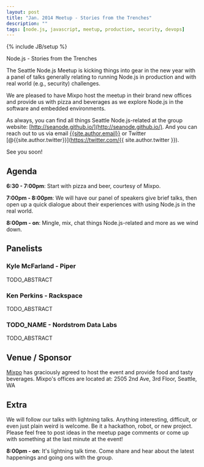 ```yaml
---
layout: post
title: "Jan. 2014 Meetup - Stories from the Trenches"
description: ""
tags: [node.js, javascript, meetup, production, security, devops]
---
```

{% include JB/setup %}

Node.js - Stories from the Trenches

The Seattle Node.js Meetup is kicking things into gear in the new year with a panel of talks generally relating to running Node.js in production and with real world (e.g., security) challenges.

We are pleased to have Mixpo host the meetup in their brand new offices and provide us with pizza and beverages as we explore Node.js in the software and embedded environments.

As always, you can find all things Seattle Node.js-related at the group website:
[http://seanode.github.io/](http://seanode.github.io/). And you can reach out
to us via email [{{site.author.email}}](mailto:{{site.author.email}}) or Twitter
[@{{site.author.twitter}}](https://twitter.com/{{ site.author.twitter }}).

See you soon!

## Agenda

**6:30 - 7:00pm**: Start with pizza and beer, courtesy of Mixpo.

**7:00pm - 8:00pm**: We will have our panel of speakers give brief talks, then
open up a quick dialogue about their experiences with using Node.js in the
real world.

**8:00pm - on**: Mingle, mix, chat things Node.js-related and more as we wind
down.


<!-- more start -->

## Panelists

### Kyle McFarland - Piper

TODO_ABSTRACT

### Ken Perkins - Rackspace

TODO_ABSTRACT

### TODO_NAME - Nordstrom Data Labs

TODO_ABSTRACT

## Venue / Sponsor

[Mixpo](http://mixpo.com/) has graciously agreed to host the event and
provide food and tasty beverages. Mixpo's offices are located at: 2505 2nd Ave, 3rd Floor, Seattle, WA








## Extra

We will follow our talks with lightning talks. Anything interesting, difficult, or even just plain weird is welcome. Be it a hackathon, robot, or new project. Please feel free to post ideas in the meetup page comments or come up with something at the last minute at the event!


**8:00pm - on**: It's lightning talk time. Come share and hear about the latest
happenings and going ons with the group.

<!-- more end -->
